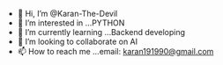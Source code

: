 - 👋 Hi, I’m @Karan-The-Devil
- 👀 I’m interested in ...PYTHON
- 🌱 I’m currently learning ...Backend developing
- 💞️ I’m looking to collaborate on AI
- 📫 How to reach me ...email: karan191990@gmail.com

<!---
Karan-The-Devil/Karan-The-Devil is a ✨ special ✨ repository because its `README.md` (this file) appears on your GitHub profile.
You can click the Preview link to take a look at your changes.
--->
